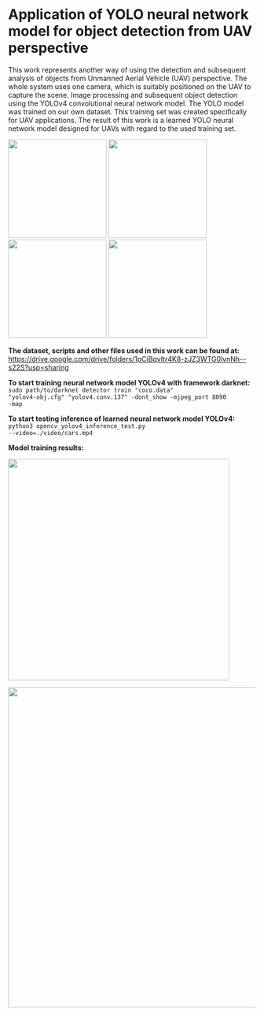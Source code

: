 # Application of YOLO neural network model for object detection from UAV perspective
This work represents another way of using the detection and subsequent analysis of objects from Unmanned Aerial Vehicle (UAV) perspective. The whole system uses one camera, which is suitably positioned on the UAV to capture the scene. Image processing and subsequent object detection using the YOLOv4 convolutional neural network model. The YOLO model was trained on our own dataset. This training set was created specifically for UAV applications. The result of this work is a learned YOLO neural network model designed for UAVs with regard to the used training set.

<p float="center">
  <img src="https://drive.google.com/uc?id=1boxg0Mui2vfPdvQ_nGBF9sQa2gANmjEf" width="200" />
  <img src="https://drive.google.com/uc?id=1t_ioAAK7zLW0CU5xHoStTeEDxtuqg4ho" width="200" />
  <img src="https://drive.google.com/uc?id=1g191w6fDrlVKNChyWkfXK1rAKW5MwzmH" width="200" />
  <img src="https://drive.google.com/uc?id=1f4B0i1wBc1Jk9wVEzQsfuSR-7piq0iwv" width="200" />
</p>

<b>The dataset, scripts and other files used in this work can be found at:</b></br>
https://drive.google.com/drive/folders/1pCiBqvItr4K8-zJZ3WTG0lvnNh--s22S?usp=sharing

<b>To start training neural network model YOLOv4 with framework darknet:</b></br>
<code>sudo path/to/darknet detector train "coco.data" "yolov4-obj.cfg" "yolov4.conv.137" -dont_show -mjpeg_port 8090 -map</code>

<b>To start testing inference of learned neural network model YOLOv4:</b></br>
<code>python3 opencv_yolov4_inference_test.py --video=./video/cars.mp4</code>

<b>Model training results:</b>
<p float="center">
  <img src="https://drive.google.com/uc?id=1dp1jt9ALL_nuU_jnZwyNFSQzIr7gsMcd" width="450" />
</p>

<p float="center">
  <img src="https://drive.google.com/uc?id=1rSnwwOM7-kvNuHolyzvFvrJOlRvSQqER" width="650" />
</p>
